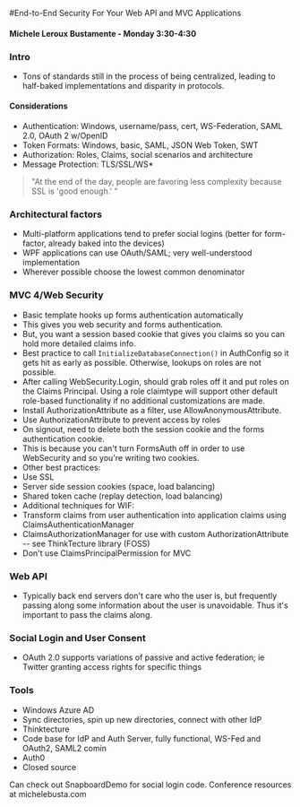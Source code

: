#End-to-End Security For Your Web API and MVC Applications
#### Michele Leroux Bustamente - Monday 3:30-4:30

### Intro
- Tons of standards still in the process of being centralized, leading to half-baked implementations and disparity in protocols.
#### Considerations
- Authentication: Windows, username/pass, cert, WS-Federation, SAML 2.0, OAuth 2 w/OpenID
- Token Formats: Windows, basic, SAML, JSON Web Token, SWT
- Authorization: Roles, Claims, social scenarios and architecture
- Message Protection: TLS/SSL/WS*
> "At the end of the day, people are favoring less complexity because SSL is 'good enough.' "

### Architectural factors
- Multi-platform applications tend to prefer social logins (better for form-factor, already baked into the devices)
- WPF applications can use OAuth/SAML; very well-understood implementation
- Wherever possible choose the lowest common denominator

### MVC 4/Web Security
- Basic template hooks up forms authentication automatically
- This gives you web security and forms authentication.
- But, you want a session based cookie that gives you claims so you can hold more detailed claims info.
- Best practice to call `InitializeDatabaseConnection()` in AuthConfig so it gets hit as early as possible. Otherwise, lookups on roles are not possible.
- After calling WebSecurity.Login, should grab roles off it and put roles on the Claims Principal. Using a role claimtype will support other default role-based functionality if no additional customizations are made.
- Install AuthorizationAttribute as a filter, use AllowAnonymousAttribute.
- Use AuthorizationAttribute to prevent access by roles
- On signout, need to delete both the session cookie and the forms authentication cookie.
 - This is because you can't turn FormsAuth off in order to use WebSecurity and so you're writing two cookies.
- Other best practices:
 - Use SSL
 - Server side session cookies (space, load balancing)
 - Shared token cache (replay detection, load balancing)
- Additional techniques for WIF:
 - Transform claims from user authentication into application claims using ClaimsAuthenticationManager
 - ClaimsAuthorizationManager for use with custom AuthorizationAttribute -- see ThinkTecture library (FOSS)
- Don't use ClaimsPrincipalPermission for MVC

### Web API
- Typically back end servers don't care who the user is, but frequently passing along some information about the user is unavoidable. Thus it's important to pass the claims along.

### Social Login and User Consent
- OAuth 2.0 supports variations of passive and active federation; ie Twitter granting access rights for specific things

### Tools
- Windows Azure AD
 - Sync directories, spin up new directories, connect with other IdP
- Thinktecture
 - Code base for IdP and Auth Server, fully functional, WS-Fed and OAuth2, SAML2 comin
- Auth0
 - Closed source 

Can check out SnapboardDemo for social login code.
Conference resources at michelebusta.com
 
 